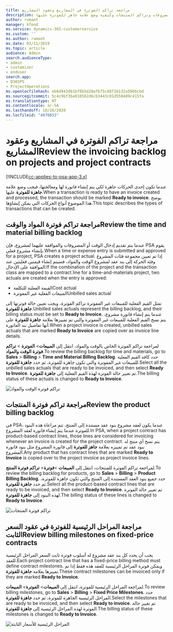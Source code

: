 ```yaml
---
title: مراجعة تراكم الفوترة في المشاريع وعقود المشاريع
description: يقدم هذا الموضوع معلومات حول كيفية مراجعة الوقت والمصروفات وتراكم المنتجات وكيفية وضع علامة جاهز للفوترة عليها.
author: rumant
manager: kfend
ms.service: dynamics-365-customerservice
ms.custom: ''
ms.author: rumant
ms.date: 03/11/2019
ms.topic: article
audience: Admin
search.audienceType:
- admin
- customizer
- enduser
search.app:
- D365PS
- ProjectOperations
ms.openlocfilehash: eb6d942d61bf8b5d20afb75c88716132a596bcbd
ms.sourcegitcommit: 5c4c9bf3ba018562d6cb3443c01d550489c415fa
ms.translationtype: HT
ms.contentlocale: ar-SA
ms.lasthandoff: 10/16/2020
ms.locfileid: "4070853"
---
```

# <a name="review-the-invoicing-backlog-on-projects-and-project-contracts"></a><span data-ttu-id="29592-103">مراجعة تراكم الفوترة في المشاريع وعقود المشاريع</span><span class="sxs-lookup"><span data-stu-id="29592-103">Review the invoicing backlog on projects and project contracts</span></span>

[!INCLUDE[cc-applies-to-psa-app-3.x](../includes/cc-applies-to-psa-app-3x.md)]

<span data-ttu-id="29592-104">عندما تكون إحدى الحركات جاهزة لكي يتم إنشاء فاتورة لها ومعالجتها، فيجب وضع علامة **جاهزة للفوترة** عليها.</span><span class="sxs-lookup"><span data-stu-id="29592-104">When a transaction is ready to have an invoice created and processed, the transaction should be marked **Ready to invoice**.</span></span> <span data-ttu-id="29592-105">يوضح هذا الموضوع أنواع الحركات التي يمكن إنشاؤها.</span><span class="sxs-lookup"><span data-stu-id="29592-105">This topic describes the types of transactions that can be created.</span></span>

## <a name="review-the-time-and-material-billing-backlog"></a><span data-ttu-id="29592-106">مراجعة تراكم فوترة المواد والوقت</span><span class="sxs-lookup"><span data-stu-id="29592-106">Review the time and material billing backlog</span></span>

<span data-ttu-id="29592-107">عندما يتم تقديم إدخال الوقت أو المصروفات والموافقة عليهما لمشروع، فإن PSA يقوم بإنشاء مشروع فعلي.</span><span class="sxs-lookup"><span data-stu-id="29592-107">When a time or expense entry is submitted and approved for a project, PSA creates a project actual.</span></span> <span data-ttu-id="29592-108">إذا تم تعيين مجموعة فئات المشروع وفئة الحركة إلى بند عقد لمشروع الوقت والمواد، فسيتم إنشاء قيمتين فعليتين عند الموافقة على الإدخال:</span><span class="sxs-lookup"><span data-stu-id="29592-108">If the combination of the project and the transaction class are mapped to a contract line for a time-and-materials project, two actuals are created when the entry is approved:</span></span>

- <span data-ttu-id="29592-109">القيمة الفعلية للتكلفة</span><span class="sxs-lookup"><span data-stu-id="29592-109">Cost actual</span></span> 
- <span data-ttu-id="29592-110">المبيعات الفعلية غير المفوترة</span><span class="sxs-lookup"><span data-stu-id="29592-110">Unbilled sales actual</span></span>

<span data-ttu-id="29592-111">تمثل القيم الفعلية للمبيعات غير المفوترة تراكم الفوترة، ويجب تعيين حالة فوترتها إلى **جاهزة للفوترة**.</span><span class="sxs-lookup"><span data-stu-id="29592-111">Unbilled sales actuals represent the billing backlog, and their billing status must be set to **Ready to Invoice**.</span></span> <span data-ttu-id="29592-112">عندما يتم إنشاء فاتورة مشروع، يتم نسخ القيم الفعلية للمبيعات غير المفوترة والتي تم تمييزها بعلامة **جاهزة للفوترة** على أنها تفاصيل بند الفاتورة.</span><span class="sxs-lookup"><span data-stu-id="29592-112">When a project invoice is created, unbilled sales actuals that are marked **Ready to Invoice** are copied over as invoice line details.</span></span>

<span data-ttu-id="29592-113">لمراجعة تراكم الفوترة الخاص بالوقت والمواد، انتقل إلى **المبيعات**\> **الفوترة** \> **تراكم فوترة الوقت والمواد**.</span><span class="sxs-lookup"><span data-stu-id="29592-113">To review the billing backlog for time and materials, go to **Sales** \> **Billing** \> **Time and Material Billing Backlog**.</span></span> <span data-ttu-id="29592-114">حدد كافة القيم الفعلية للمبيعات غير المفوترة والتي تكون جاهزة للفوترة، ثم حدد **جاهزة للفوترة**.</span><span class="sxs-lookup"><span data-stu-id="29592-114">Select all the unbilled sales actuals that are ready to be invoiced, and then select **Ready to Invoice**.</span></span> <span data-ttu-id="29592-115">تم تغيير حالة الفوترة لهذه القيم الفعلية إلى **جاهزة للفوترة**.</span><span class="sxs-lookup"><span data-stu-id="29592-115">The billing status of these actuals is changed to **Ready to Invoice**.</span></span>

![تراكم فوترة الوقت والمواد](media/TMBacklog.png)

## <a name="review-the-product-billing-backlog"></a><span data-ttu-id="29592-117">مراجعة تراكم فوترة المنتجات</span><span class="sxs-lookup"><span data-stu-id="29592-117">Review the product billing backlog</span></span>

<span data-ttu-id="29592-118">في PSA، عندما يكون لعقد مشروع بنود عقد مستندة إلى المنتج، تتم مراعاة هذه البنود للفوترة عندما يتم إنشاء فاتورة لعقد المشروع.</span><span class="sxs-lookup"><span data-stu-id="29592-118">In PSA, when a project contract has product-based contract lines, those lines are considered for invoicing whenever an invoice is created for the project contract.</span></span> <span data-ttu-id="29592-119">يتم نسخ أي منتج له بنود عقد تم تمييزه بعلامة **جاهز للفوترة** إلى فاتورة المشروع مثل بنود فاتورة المشروع.</span><span class="sxs-lookup"><span data-stu-id="29592-119">Any product that has contract lines that are marked **Ready to Invoice** is copied over to the project invoice as project invoice lines.</span></span>

<span data-ttu-id="29592-120">لمراجعة تراكم الفوترة للمنتجات، انتقل إلى **المبيعات** \>**فوترة**\> **تراكم فوترة المنتج**.</span><span class="sxs-lookup"><span data-stu-id="29592-120">To review the billing backlog for products, go to **Sales** \> **Billing** \> **Product Billing Backlog**.</span></span> <span data-ttu-id="29592-121">حدد جميع بنود العقد المستندة إلى المنتج والتي تكون جاهزة للفوترة، ثم حدد **جاهزة للفوترة**.</span><span class="sxs-lookup"><span data-stu-id="29592-121">Select all the product-based contract lines that are ready to be invoiced, and then select **Ready to Invoice**.</span></span> <span data-ttu-id="29592-122">تم تغيير حالة الفوترة لهذه البنود إلى **جاهزة للفوترة**.</span><span class="sxs-lookup"><span data-stu-id="29592-122">The billing status of these lines is changed to **Ready to Invoice**.</span></span>

![تراكم فوترة المنتجات](media/ProductBacklog.png)

## <a name="review-billing-milestones-on-fixed-price-contracts"></a><span data-ttu-id="29592-124">مراجعة المراحل الرئيسية للفوترة في عقود السعر الثابت</span><span class="sxs-lookup"><span data-stu-id="29592-124">Review billing milestones on fixed-price contracts</span></span>

<span data-ttu-id="29592-125">يجب أن يحدد كل بند عقد مشروع له أسلوب فوترة ثابت السعر المراحل الرئيسية للعقد.</span><span class="sxs-lookup"><span data-stu-id="29592-125">Each project contract line that has a fixed-price billing method must define contract milestones.</span></span> <span data-ttu-id="29592-126">ويمكن فوترة المراحل الرئيسية للعقد هذه فقط إذا تم تمييزها بعلامة **جاهزة للفوترة**.</span><span class="sxs-lookup"><span data-stu-id="29592-126">These contract milestones can be invoiced only if they are marked **Ready to Invoice**.</span></span> 

<span data-ttu-id="29592-127">لمراجعة المراحل الرئيسية للفوترة، انتقل إلى **المبيعات**\> **الفوترة**\> **المبيعات**.</span><span class="sxs-lookup"><span data-stu-id="29592-127">To review billing milestones, go to **Sales** \> **Billing** \> **Fixed Price Milestones**.</span></span> <span data-ttu-id="29592-128">حدد المراحل الرئيسية الجاهزة للفوترة، ثم حدد **جاهزة للفوترة**.</span><span class="sxs-lookup"><span data-stu-id="29592-128">Select the milestones that are ready to be invoiced, and then select **Ready to invoice**.</span></span> <span data-ttu-id="29592-129">تم تغيير حالة الفوترة لهذه المراحل الرئيسية إلى **جاهزة للفوترة**.</span><span class="sxs-lookup"><span data-stu-id="29592-129">The billing status of these milestones is changed to **Ready to Invoice**.</span></span>

![المراحل الرئيسية للأسعار الثابتة](media/FPBacklog.png)
